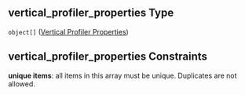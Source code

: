 ## vertical_profiler_properties Type

`object[]` ([Vertical Profiler Properties](iea43\_wra_data_model-properties-measurement-location-measurement-location-properties-vertical-profiler-properties-vertical-profiler-properties.md))

## vertical_profiler_properties Constraints

**unique items**: all items in this array must be unique. Duplicates are not allowed.
